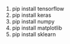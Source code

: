 1. pip install tensorflow
2. pip install keras
3. pip install numpy
4. pip install matplotlib
5. pip install sklearn

